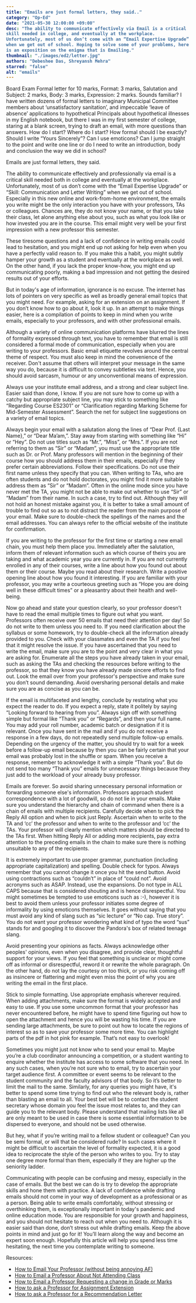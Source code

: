 ```yaml
---
title: "Emails are just formal letters, they said.."
category: "Op-Ed"
date: "2021-05-30 12:00:00 +09:00"
desc: "The ability to communicate effectively via Email is a critical skill needed in college, and eventually at the workplace. Unfortunately, most of us don’t come with an “Email Expertise Upgrade” when we get out of school. Hoping to solve some of your problems, here is an exposition on the enigma that is Emailing."
thumbnail: "./images/ed2/letter.jpg"
authors: "Debeshee Das, Shreyansh Mehra"
starred: "false"
alt: "emails"
---
```


<style type='text/css'>
code {
  white-space : pre-wrap !important;
  font-weight: bolder !important;
}
</style>

Board Exam Formal letter for 10 marks, Format: 3 marks, Salutation and Subject: 2 marks, Body: 3 marks, Expression: 2 marks. Sounds familiar? I have written dozens of formal letters to imaginary Municipal Committee members about ‘unsatisfactory sanitation’, and impeccable ‘leave of absence’ applications to hypothetical Principals about hypothetical illnesses in my English notebook, but there I was in my first semester of college, staring at a blank screen, trying to draft an email, with more questions than answers. How do I start? Where do I start? How formal should I be exactly? Should I write “Yours Sincerely”? Can I use emoticons? Can I jump straight to the point and write one line or do I need to write an introduction, body and conclusion the way we did in school? 


Emails are just formal letters, they said.


The ability to communicate effectively and professionally via email is a critical skill needed both in college and eventually at the workplace. Unfortunately, most of us don’t come with the “Email Expertise Upgrade” or “Skill: Communication and Letter Writing” when we get out of school. Especially in this new online and work-from-home environment, the emails you write might be the only interaction you have with your professors, TAs or colleagues. Chances are, they do not know your name, or that you take their class, let alone anything else about you, such as what you look like or how invested you are in the course. This email might very well be your first impression with a new professor this semester. 


These tiresome questions and a lack of confidence in writing emails could lead to hesitation, and you might end up not asking for help even when you have a perfectly valid reason to. If you make this a habit, you might subtly hamper your growth as a student and eventually at the workplace as well. On the other hand, if you lack the proper know-how, you might end up communicating poorly, making a bad impression and not getting the desired results out of your efforts. 


But in today's age of information, ignorance is no excuse. The internet has lots of pointers on very specific as well as broadly general email topics that you might need. For example, asking for an extension on an assignment. If you don’t know how to go about it, look it up. In an attempt to make things easier, here is a compilation of points to keep in mind when you write emails, especially to your professors, and with other professional emails.


Although a variety of online communication platforms have blurred the lines of formality expressed through text, you have to remember that email is still considered a formal mode of communication, especially when you are writing to your professors. Basic email etiquette revolves around the central theme of respect. You must also keep in mind the convenience of the receiver. Don't assume that others will interpret your message in the same way you do, because it is difficult to convey subtleties via text. Hence, you should avoid sarcasm, humour or any unconventional means of expression. 


Always use your institute email address, and a strong and clear subject line. Easier said than done, I know. If you are not sure how to come up with a catchy but appropriate subject line, you may stick to something like “Regarding Course ES2301” or “Clarification regarding Marking Scheme for Mid-Semester Assessment”. Search the net for subject line suggestions on a variety of email topics. 


Always begin your email with a salutation along the lines of “Dear Prof. {Last Name},” or “Dear Ma’am,”. Stay away from starting with something like “Hi” or “Hey”. Do not use titles such as “Mr.”, “Miss”, or “Mrs.”. If you are not referring to them as “Sir” or “Madam”, you must use the appropriate title such as Dr. or Prof. Many professors will mention in the beginning of their course how you should address them in their emails, especially if they prefer certain abbreviations. Follow their specifications. Do not use their first name unless they specify that you can. When writing to TAs, who are often students and do not hold doctorates, you might find it more suitable to address them as “Sir” or “Madam”. Often in the online mode since you have never met the TA, you might not be able to make out whether to use “Sir” or “Madam” from their name. In such a case, try to find out. Although they will not hold an honest mistake against you, it is better to take a small amount of trouble to find out so as to not distract the reader from the main purpose of your email. Make sure to double-check the spellings of the names and the email addresses. You can always refer to the official website of the institute for confirmation.


If you are writing to the professor for the first time or starting a new email chain, you must help them place you. Immediately after the salutation, inform them of relevant information such as which course of theirs you are taking and what academic year you are currently in. If you are not currently enrolled in any of their courses, write a line about how you found out about them or their course. Maybe you read about their research. Write a positive opening line about how you found it interesting. If you are familiar with your professor, you may write a courteous greeting such as “Hope you are doing well in these difficult times” or a pleasantry about their health and well-being. 


Now go ahead and state your question clearly, so your professor doesn’t have to read the email multiple times to figure out what you want. Professors often receive over 50 emails that need their attention per day! So do not write to them unless you need to. If you need clarification about the syllabus or some homework, try to double-check all the information already provided to you. Check with your classmates and even the TA if you feel that it might resolve the issue. If you have ascertained that you need to write the email, make sure you are to the point and very clear in what you are asking for. Enumerate all the steps you have already taken in your email, such as asking the TAs and checking the resources before writing to the professor, so that they know you have already made sincere efforts to find out. Look the email over from your professor's perspective and make sure you don’t sound demanding. Avoid oversharing personal details and make sure you are as concise as you can be. 


If the email is multifaceted and lengthy, conclude by restating what you expect the reader to do. If you expect a reply, state it politely by saying “Looking forward to hearing from you”. Always sign off with something simple but formal like “Thank you” or “Regards”, and then your full name. You may add your roll number, academic batch or designation if it is relevant. Once you have sent in the mail and if you do not receive a response in a few days, do not repeatedly send multiple follow-up emails. Depending on the urgency of the matter, you should try to wait for a week before a follow-up email because by then you can be fairly certain that your email was probably lost in the shuffle or spam. When you receive a response, remember to acknowledge it with a simple “Thank you”. But do not send too many “Thank you” emails for unnecessary things because they just add to the workload of your already busy professor.


Emails are forever. So avoid sharing unnecessary personal information or forwarding someone else's information. Professors approach student correspondence with a lot of goodwill, so do not lie in your emails. Make sure you understand the hierarchy and chain of command when there is a chain of emails with multiple recipients. Carefully decide when to pick the Reply All option and when to pick just Reply. Ascertain when to write to the TA and ‘cc’ the professor and when to write to the professor and ‘cc’ the TAs. Your professor will clearly mention which matters should be directed to the TAs first. When hitting Reply All or adding more recipients, pay extra attention to the preceding emails in the chain to make sure there is nothing unsuitable to any of the recipients.


It is extremely important to use proper grammar, punctuation (including appropriate capitalization) and spelling. Double check for typos. Always remember that you cannot change it once you hit the send button. Avoid using contractions such as “couldn’t” in place of “could not”. Avoid acronyms such as ASAP. Instead, use the expansions. Do not type in ALL CAPS because that is considered shouting and is hence disrespectful. You might sometimes be tempted to use emoticons such as :-), however it is best to avoid them unless your professor initiates some degree of informality by using emoticons themselves. It goes without saying that you must avoid any kind of slang such as “sic lecture” or “No cap. True story”. You do not want your professor wondering what kind of typo the word “sus” stands for and googling it to discover the Pandora's box of related teenage slang. 


Avoid presenting your opinions as facts. Always acknowledge other peoples' opinions, even when you disagree, and provide clear, thoughtful support for your views. If you feel that something is unclear or might come off as informal or disrespectful, reword it or rewrite the whole paragraph. On the other hand, do not lay the courtesy on too thick, or you risk coming off as insincere or flattering and might even miss the point of why you are writing the email in the first place.


Stick to simple formatting. Use appropriate emphasis wherever required. When adding attachments, make sure the format is widely accepted and easy to use. If you use some uncommon format that your professor has never encountered before, he might have to spend time figuring out how to open the attachment and hence you will be wasting his time. If you are sending large attachments, be sure to point out how to locate the regions of interest so as to save your professor some more time. You can highlight parts of the pdf in hot pink for example. That’s not easy to overlook!


Sometimes you might just not know who to send your email to. Maybe you’re a club coordinator announcing a competition, or a student wanting to enquire whether the institute has access to some software that you need. In any such cases, when you’re not sure who to email, try to ascertain your target audience first. A committee or event seems to be relevant to the student community and the faculty advisors of that body. So it’s better to limit the mail to the same. Similarly, for any queries you might have, it's better to spend some time trying to find out who the relevant body is, rather than blasting an email to all. Your best bet will be to contact the student secretary whose domain you feel the issue most relates to, and they can guide you to the relevant body. Please understand that mailing lists like all are only meant to be used in case there is some essential information to be dispersed to everyone, and should not be used otherwise. 


But hey, what if you’re writing mail to a fellow student or colleague? Can you be semi formal, or will that be considered rude? In such cases where it might be difficult to ascertain the level of formality expected, it is a good idea to reciprocate the style of the person who writes to you. Try to stay one degree more formal than them, especially if they are higher up the seniority ladder.


Communicating with people can be confusing and messy, especially in the case of emails. But the best we can do is try to develop the appropriate skills and hone them with practice. A lack of confidence while drafting emails should not come in your way of development as a professional or as a person. Being able to write emails comfortably, without stressing or overthinking them, is exceptionally important in today's pandemic and online education mode. You are responsible for your growth and happiness, and you should not hesitate to reach out when you need to. Although it is easier said than done, don’t stress out while drafting emails. Keep the above points in mind and just go for it! You’ll learn along the way and become an expert soon enough. Hopefully this article will help you spend less time hesitating, the next time you contemplate writing to someone.




Resources:  
- [How to Email Your Professor (without being annoying AF)](https://medium.com/@lportwoodstacer/how-to-email-your-professor-without-being-annoying-af-cf64ae0e4087)
- [How to Email a Professor About Not Attending Class](https://writingcheap.com/blog/how-to-email-a-professor-about-not-attending-class-correctly/#:~:text=Rules%20for%20an%20Email%20to%20Professor%20About%20Missing%20Class&text=Always%20fill%20in%20the%20%E2%80%9CSubject,to%20it%20in%20the%20content.)
- [How to Email a Professor Requesting a change in Grade or Marks](https://www.wikihow.com/Get-a-Professor-to-Change-Your-Grade)
- [How to ask a Professor for Assignment Extension](https://www.wikihow.com/Ask-a-Professor-for-a-Paper-Extension)
- [How to ask a Professor for a Recommendation Letter](https://www.wikihow.com/Ask-Your-Professor-for-a-Letter-of-Recommendation-Via-Email)

